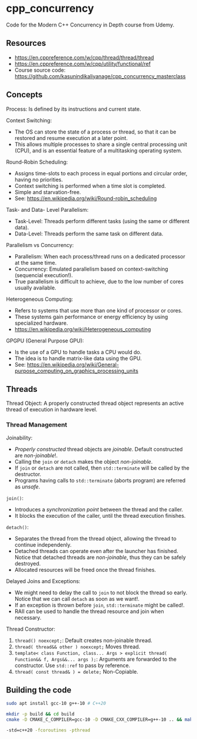 # cpp_concurrency

Code for the Modern C++ Concurrency in Depth course from Udemy. 

## Resources

- https://en.cppreference.com/w/cpp/thread/thread/thread
- https://en.cppreference.com/w/cpp/utility/functional/ref
- Course source code: https://github.com/kasunindikaliyanage/cpp_concurrency_masterclass

## Concepts

Process: Is defined by its instructions and current state.

Context Switching:
- The OS can store the state of a process or thread, so that it can be restored and resume execution at a later point. 
- This allows multiple processes to share a single central processing unit (CPU), and is an essential feature of a multitasking operating system.

Round-Robin Scheduling:
- Assigns time-slots to each process in equal portions and circular order, having no priorities.
- Context switching is performed when a time slot is completed.
- Simple and starvation-free.
- See: https://en.wikipedia.org/wiki/Round-robin_scheduling

Task- and Data- Level Parallelism:
- Task-Level: Threads perform different tasks (using the same or different data).
- Data-Level: Threads perform the same task on different data.

Parallelism vs Concurrency:
- Parallelism: When each process/thread runs on a dedicated processor at the same time.
- Concurrency: Emulated parallelism based on context-switching (sequencial execution!).
- True parallelism is difficult to achieve, due to the low number of cores usually available.

Heterogeneous Computing:
- Refers to systems that use more than one kind of processor or cores. 
- These systems gain performance or energy efficiency by using specialized hardware.
- https://en.wikipedia.org/wiki/Heterogeneous_computing

GPGPU (General Purpose GPU):
- Is the use of a GPU to handle tasks a CPU would do.
- The idea is to handle matrix-like data using the GPU.
- See: https://en.wikipedia.org/wiki/General-purpose_computing_on_graphics_processing_units

## Threads

Thread Object: A properly constructed thread object represents an active thread of execution in hardware level.

### Thread Management

Joinability: 
- *Properly constructed* thread objects are *joinable*. Default constructed are *non-joinable*!.
- Calling the `join` or `detach` makes the object *non-joinable*.
- If `join` or `detach` are not called, then `std::terminate` will be called by the destructor.
- Programs having calls to `std::terminate` (aborts program) are referred as *unsafe*.

`join()`:
- Introduces a *synchronization point* between the thread and the caller.
- It blocks the execution of the caller, until the thread execution finishes.

`detach()`:
- Separates the thread from the thread object, allowing the thread to continue independenly.
- Detached threads can operate even after the launcher has finished. Notice that detached threads are *non-joinable*, thus they can be safely destroyed.
- Allocated resources will be freed once the thread finishes.

Delayed Joins and Exceptions:
- We might need to delay the call to `join` to not block the thread so early. Notice that we can call `detach` as soon as we want!.
- If an exception is thrown before `join`, `std::terminate` might be called!.
- RAII can be used to handle the thread resource and join when necessary.


Thread Constructor:
1. `thread() noexcept;`: Default creates non-joinable thread.
2. `thread( thread&& other ) noexcept;` Moves thread.
3. `template< class Function, class... Args > explicit thread( Function&& f, Args&&... args );`: Arguments are forwarded to the constructor. Use `std::ref` to pass by reference.
4. `thread( const thread& ) = delete;` Non-Copiable.

## Building the code

```bash
sudo apt install gcc-10 g++-10 # C++20

mkdir -p build && cd build
cmake -D CMAKE_C_COMPILER=gcc-10 -D CMAKE_CXX_COMPILER=g++-10 .. && make

-std=c++20 -fcoroutines -pthread
```
